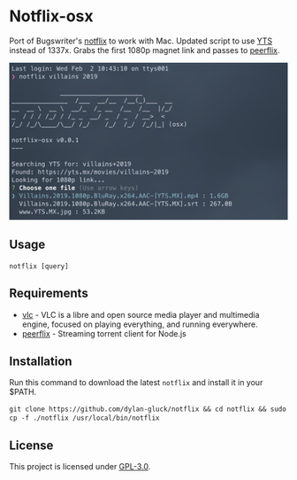 # Notflix-osx

Port of Bugswriter's [notflix](https://github.com/Bugswriter/notflix) to work with Mac. Updated script to use [YTS](https://yts.mx/) instead of 1337x. Grabs the first 1080p magnet link and passes to [peerflix](https://github.com/mafintosh/peerflix).

![notflix-osx](screenshot.jpg)

## Usage

```
notflix [query]
```

## Requirements

- [vlc](https://github.com/videolan/vlc) - VLC is a libre and open source media player and multimedia engine, focused on playing everything, and running everywhere.
- [peerflix](https://github.com/mafintosh/peerflix) - Streaming torrent client for Node.js

## Installation

Run this command to download the latest `notflix` and install it in your $PATH.

```
git clone https://github.com/dylan-gluck/notflix && cd notflix && sudo cp -f ./notflix /usr/local/bin/notflix
```

## License

This project is licensed under [GPL-3.0](https://raw.githubusercontent.com/Illumina/licenses/master/gpl-3.0.txt).
